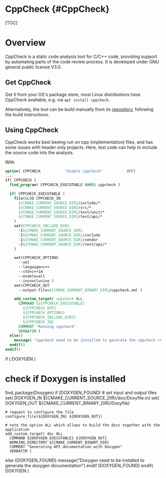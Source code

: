 # CppCheck {#CppCheck}

[TOC]

# Overview

CppCheck is a static code analysis tool for C/C++ code, providing support by automating parts of the code review
process.  It is developed under GNU general public license V3.0. 

## Get CppCheck

Get it from your OS's package store, most Linux distributions have CppCheck available, e.g. via `apt install cppcheck`.

Alternatively, the tool can be build manually from its [repository](https://github.com/danmar/cppcheck.git), following
the build instructions. 

## Using CppCheck

CppCheck works best beeing run on cpp (implementation) files, and has some issues with header only projects. Here, test
code can help to include the source code into the analysis.

With
~~~~~.cmake
option( CPPCHECK           "Enable cppcheck"           OFF)
...
if( CPPCHECK )
  find_program( CPPCHECK_EXECUTABLE NAMES cppcheck )

  if( CPPCHECK_EXECUTABLE )
    file(GLOB CPPCHECK_IN 
      ${CMAKE_CURRENT_SOURCE_DIR}/include/* 
      ${CMAKE_CURRENT_SOURCE_DIR}/src/* 
      ${CMAKE_CURRENT_SOURCE_DIR}/test/unit/* 
      ${CMAKE_CURRENT_SOURCE_DIR}/test/api/* 
    )
    set(CPPCHECK_INCLUDE_DIRS 
      -I${CMAKE_CURRENT_SOURCE_DIR}
      -I${CMAKE_CURRENT_SOURCE_DIR}/include 
      -I${CMAKE_CURRENT_SOURCE_DIR}/vendor 
      -I${CMAKE_CURRENT_SOURCE_DIR}/test/api/*
    )

    set(CPPCHECK_OPTIONS 
      --xml 
      --language=c++ 
      --std=c++14 
      --enable=all 
      --inconclusive )
    set(CPPCHECK_OUT 
      --output-file=${CMAKE_CURRENT_BINARY_DIR}/cppcheck.xml )

    add_custom_target( cppcheck ALL
      COMMAND ${CPPCHECK_EXECUTABLE} 
        ${CPPCHECK_OUT} 
        ${CPPCHECK_OPTIONS} 
        ${CPPCHECK_INCLUDE_DIRS} 
        ${CPPCHECK_IN}
      COMMENT "Running cppcheck"
      VERBATIM )
  else()
    message( "cppcheck need to be installed to generate the cppcheck report" )
  endif()
endif()
~~~~~

if ( DOXYGEN )
  # check if Doxygen is installed
  find_package(Doxygen)
  if (DOXYGEN_FOUND)
    # set input and output files
    set( DOXYGEN_IN 
      ${CMAKE_CURRENT_SOURCE_DIR}/doc/Doxyfile.in)
    set( DOXYGEN_OUT 
      ${CMAKE_CURRENT_BINARY_DIR}/Doxyfile)

    # request to configure the file
    configure_file(${DOXYGEN_IN} ${DOXYGEN_OUT})

    # note the option ALL which allows to build the docs together with the application
    add_custom_target( doc ALL
      COMMAND ${DOXYGEN_EXECUTABLE} ${DOXYGEN_OUT}
      WORKING_DIRECTORY ${CMAKE_CURRENT_BINARY_DIR}
      COMMENT "Generating API documentation with Doxygen"
      VERBATIM )
  else (DOXYGEN_FOUND)
    message("Doxygen need to be installed to generate the doxygen documentation")
  endif (DOXYGEN_FOUND)
endif( DOXYGEN )
